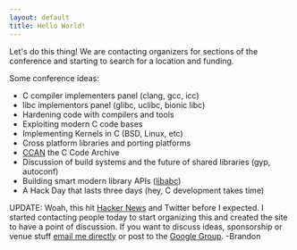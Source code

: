 ```yaml
---
layout: default
title: Hello World!
---
```


Let's do this thing! We are contacting organizers for sections of the
conference and starting to search for a location and funding.

Some conference ideas:

- C compiler implementers panel (clang, gcc, icc)
- libc implementors panel (glibc, uclibc, bionic libc)
- Hardening code with compilers and tools
- Exploiting modern C code bases
- Implementing Kernels in C (BSD, Linux, etc)
- Cross platform libraries and porting platforms
- [CCAN][ccan] the C Code Archive
- Discussion of build systems and the future of shared libraries (gyp, autoconf)
- Building smart modern library APIs ([libabc][libabc])
- A Hack Day that lasts three days (hey, C development takes time)

[ccan]: http://ccodearchive.net/index.html
[libabc]: http://lwn.net/Articles/465093/

UPDATE: Woah, this hit [Hacker News][hn] and Twitter before I expected. I
started contacting people today to start organizing this and created the site
to have a point of discussion. If you want to discuss ideas, sponsorship or
venue stuff [email me directly][brandonmail] or post to the [Google
Group][groupmail]. -Brandon

[hn]: http://news.ycombinator.com/item?id=3718414
[brandonmail]: mailto:brandon.cconf@ifup.org
[groupmail]: mailto:cconf@googlegroups.com
